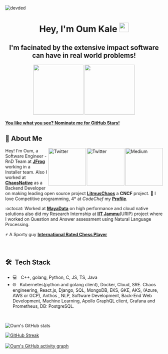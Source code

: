 <!--
**oumkale/oumkale** is a ✨ _special_ ✨ repository because its `README.md` (this file) appears on your GitHub profile.

Here are some ideas to get you started:

- 🔭 I’m currently working on ...

- 🌱 I’m currently learning ...
- 👯 I’m looking to collaborate on ...
- 🤔 I’m looking for help with ...
- 💬 Ask me about ...
- 📫 How to reach me: ...
- 😄 Pronouns: ...
- ⚡ Fun fact: ...
-->
<img src="https://komarev.com/ghpvc/?username=oumkale" alt="devded" /> 
<h1 align="center">Hey, I'm Oum Kale <img src="https://raw.githubusercontent.com/aemmadi/aemmadi/master/wave.gif" width="30px"></h1> 
<h2 align="center">I'm facinated by the extensive impact software can have in real world problems!</h2>

<p align="center"> <img src="https://octodex.github.com/images/daftpunktocat-thomas.gif" height="160px" width="160px"> <img src="https://octodex.github.com/images/daftpunktocat-guy.gif" height="160px" width="160px"> </p>

   [**You like what you see? Nominate me for GitHub Stars!**](https://stars.github.com/nominate/)
   
   ## :wave: About Me 
<a href="https://oumkalecoding.medium.com/placement-coding-interview-preparation-for-juniors-fe99184df6ba" target="_blank"><img src="https://cdn4.iconfinder.com/data/icons/social-media-rounded-corners/512/Medium_rounded_cr-512.png" height="120px" width="120px" alt="Medium" align="right"></a>
<a href="https://twitter.com/oumkale" target="_blank"><img src="https://cdn2.iconfinder.com/data/icons/social-media-2199/64/social_media_isometric_6-twitter-512.png" height="120px" width="120px" alt="Twitter" align="right"></a>
<a href="https://www.linkedin.com/in/oumnkale/" target="_blank"><img src="https://cdn2.iconfinder.com/data/icons/social-media-2199/64/social_media_isometric_14-linkedin-512.png" height="120px" width="120px" alt="Twitter" align="right"></a>
Hey! I'm Oum, a Software Engineer - RnD Team at [**JFrog**](https://www.jfrog.com/) working in a Installer team. Also I worked at [**ChaosNative**](https://www.chaosnative.com/) as a Backend Developer on making leading open source
project [**LitmusChaos**](https://github.com/litmuschaos) a **CNCF** project. 
💖 I love Competitive programming, 4* at *CodeChef* my [**Profile**](https://www.codechef.com/users/oumkale).

:octocat: Worked at [**MayaData**](https://mayadata.io/) on high
performance and cloud native solutions also did my Research Internship at [**IIT Jammu**](https://www.iitjammu.ac.in/)(URIP) project where I worked on Question and Answer assessment using Natural Language Processing. 

 

⚡ A Sporty guy [**International Rated Chess Player**](https://ratings.fide.com/profile/25062450)

<br> 

## 🛠 &nbsp;Tech Stack

- 💻 &nbsp;
 C++, golang, Python, C, JS, TS, Java
- 🌐 &nbsp;
Kubernetes(python and golang client), Docker, Cloud, SRE.
Chaos engineering, React.js, Django,
SQL, MongoDB, EKS, GKE, AKS,
(Azure, AWS or GCP), Anthos , NLP,
Software Development, Back-End
Web Development, Machine
Learning, Apollo GraphQL client,
Grafana and Prometheus, DB:
PostgreSQL.
<br/>

   ![Oum's GitHub stats](https://github-readme-stats.vercel.app/api/?username=oumkale&theme=prussian&show_icons=true&count_private=true)
  
   [![GitHub Streak](http://github-readme-streak-stats.herokuapp.com?user=oumkale&theme=prussian&hide_border=true)](https://git.io/streak-stats)
   <br />
   <br />
   [![Oum's GitHub activity graph](https://activity-graph.herokuapp.com/graph?username=oumkale&theme=xcode)](https://git.io/oumkale)
   <br />
 



